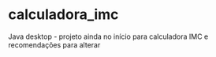 # calculadora_imc
Java desktop - projeto ainda no início para calculadora IMC e recomendações para alterar
